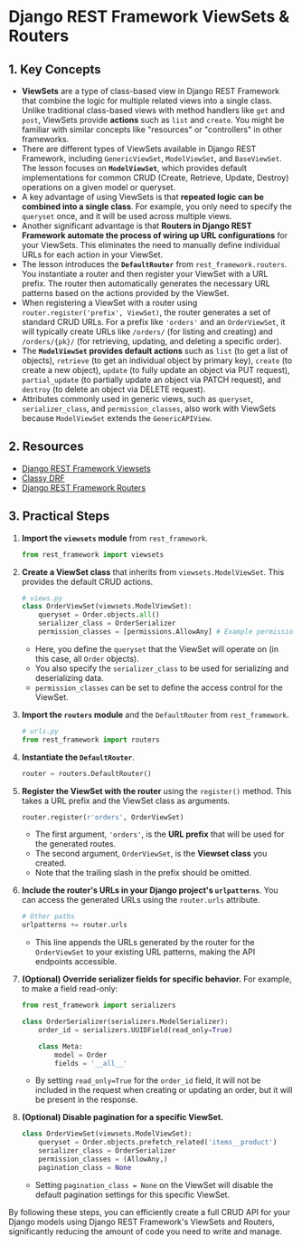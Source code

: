 # Django REST Framework ViewSets & Routers

## 1. Key Concepts

- **ViewSets** are a type of class-based view in Django REST Framework that combine the logic for multiple related views into a single class. Unlike traditional class-based views with method handlers like `get` and `post`, ViewSets provide **actions** such as `list` and `create`. You might be familiar with similar concepts like "resources" or "controllers" in other frameworks.
- There are different types of ViewSets available in Django REST Framework, including `GenericViewSet`, `ModelViewSet`, and `BaseViewSet`. The lesson focuses on **`ModelViewSet`**, which provides default implementations for common CRUD (Create, Retrieve, Update, Destroy) operations on a given model or queryset.
- A key advantage of using ViewSets is that **repeated logic can be combined into a single class**. For example, you only need to specify the `queryset` once, and it will be used across multiple views.
- Another significant advantage is that **Routers in Django REST Framework automate the process of wiring up URL configurations** for your ViewSets. This eliminates the need to manually define individual URLs for each action in your ViewSet.
- The lesson introduces the **`DefaultRouter`** from `rest_framework.routers`. You instantiate a router and then register your ViewSet with a URL prefix. The router then automatically generates the necessary URL patterns based on the actions provided by the ViewSet.
- When registering a ViewSet with a router using `router.register('prefix', ViewSet)`, the router generates a set of standard CRUD URLs. For a prefix like `'orders'` and an `OrderViewSet`, it will typically create URLs like `/orders/` (for listing and creating) and `/orders/{pk}/` (for retrieving, updating, and deleting a specific order).
- The **`ModelViewSet` provides default actions** such as `list` (to get a list of objects), `retrieve` (to get an individual object by primary key), `create` (to create a new object), `update` (to fully update an object via PUT request), `partial_update` (to partially update an object via PATCH request), and `destroy` (to delete an object via DELETE request).
- Attributes commonly used in generic views, such as `queryset`, `serializer_class`, and `permission_classes`, also work with ViewSets because `ModelViewSet` extends the `GenericAPIView`.

## 2. Resources

- [Django REST Framework Viewsets](https://www.django-rest-framework.org/api-guide/viewsets/)
- [Classy DRF](https://www.cdrf.co/)
- [Django REST Framework Routers](https://www.django-rest-framework.org/api-guide/routers/)

## 3. Practical Steps

1.  **Import the `viewsets` module** from `rest_framework`.

    ```python
    from rest_framework import viewsets
    ```

2.  **Create a ViewSet class** that inherits from `viewsets.ModelViewSet`. This provides the default CRUD actions.

    ```python
    # views.py
    class OrderViewSet(viewsets.ModelViewSet):
        queryset = Order.objects.all()
        serializer_class = OrderSerializer
        permission_classes = [permissions.AllowAny] # Example permission
    ```

    - Here, you define the `queryset` that the ViewSet will operate on (in this case, all `Order` objects).
    - You also specify the `serializer_class` to be used for serializing and deserializing data.
    - `permission_classes` can be set to define the access control for the ViewSet.

3.  **Import the `routers` module** and the `DefaultRouter` from `rest_framework`.

    ```python
    # urls.py
    from rest_framework import routers
    ```

4.  **Instantiate the `DefaultRouter`**.

    ```python
    router = routers.DefaultRouter()
    ```

5.  **Register the ViewSet with the router** using the `register()` method. This takes a URL prefix and the ViewSet class as arguments.

    ```python
    router.register(r'orders', OrderViewSet)
    ```

    - The first argument, `'orders'`, is the **URL prefix** that will be used for the generated routes.
    - The second argument, `OrderViewSet`, is the **Viewset class** you created.
    - Note that the trailing slash in the prefix should be omitted.

6.  **Include the router's URLs in your Django project's `urlpatterns`**. You can access the generated URLs using the `router.urls` attribute.

    ```python
    # Other paths
    urlpatterns += router.urls
    ```

    - This line appends the URLs generated by the router for the `OrderViewSet` to your existing URL patterns, making the API endpoints accessible.

7.  **(Optional) Override serializer fields for specific behavior.** For example, to make a field read-only:

    ```python
    from rest_framework import serializers

    class OrderSerializer(serializers.ModelSerializer):
        order_id = serializers.UUIDField(read_only=True)

        class Meta:
            model = Order
            fields = '__all__'
    ```

    - By setting `read_only=True` for the `order_id` field, it will not be included in the request when creating or updating an order, but it will be present in the response.

8.  **(Optional) Disable pagination for a specific ViewSet.**

    ```python
    class OrderViewSet(viewsets.ModelViewSet):
        queryset = Order.objects.prefetch_related('items__product')
        serializer_class = OrderSerializer
        permission_classes = (AllowAny,)
        pagination_class = None
    ```

    - Setting `pagination_class = None` on the ViewSet will disable the default pagination settings for this specific ViewSet.

By following these steps, you can efficiently create a full CRUD API for your Django models using Django REST Framework's ViewSets and Routers, significantly reducing the amount of code you need to write and manage.
